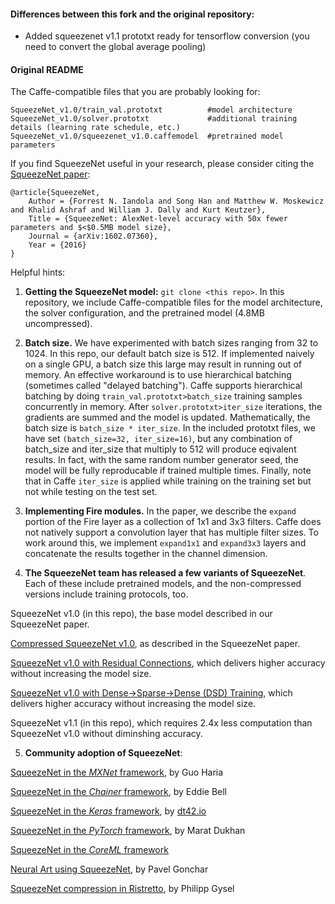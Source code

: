 #### Differences between this fork and the original repository:
- Added squeezenet v1.1 prototxt ready for tensorflow conversion (you need to convert the global average pooling)


#### Original README

The Caffe-compatible files that you are probably looking for:

    SqueezeNet_v1.0/train_val.prototxt          #model architecture
    SqueezeNet_v1.0/solver.prototxt             #additional training details (learning rate schedule, etc.)
    SqueezeNet_v1.0/squeezenet_v1.0.caffemodel  #pretrained model parameters

If you find SqueezeNet useful in your research, please consider citing the [SqueezeNet paper](http://arxiv.org/abs/1602.07360):

    @article{SqueezeNet,
        Author = {Forrest N. Iandola and Song Han and Matthew W. Moskewicz and Khalid Ashraf and William J. Dally and Kurt Keutzer},
        Title = {SqueezeNet: AlexNet-level accuracy with 50x fewer parameters and $<$0.5MB model size},
        Journal = {arXiv:1602.07360},
        Year = {2016}
    }


Helpful hints:

1. **Getting the SqueezeNet model:** `git clone <this repo>`.
In this repository, we include Caffe-compatible files for the model architecture, the solver configuration, and the pretrained model (4.8MB uncompressed).

2. **Batch size.** We have experimented with batch sizes ranging from 32 to 1024. In this repo, our default batch size is 512. If implemented naively on a single GPU, a batch size this large may result in running out of memory. An effective workaround is to use hierarchical batching (sometimes called "delayed batching"). Caffe supports hierarchical batching by doing `train_val.prototxt>batch_size` training samples concurrently in memory. After `solver.prototxt>iter_size` iterations, the gradients are summed and the model is updated. Mathematically, the batch size is `batch_size * iter_size`. In the included prototxt files, we have set `(batch_size=32, iter_size=16)`, but any combination of batch_size and iter_size that multiply to 512 will produce eqivalent results. In fact, with the same random number generator seed, the model will be fully reproducable if trained multiple times. Finally, note that in Caffe `iter_size` is applied while training on the training set but not while testing on  the test set.

3. **Implementing Fire modules.** In the paper, we describe the `expand` portion of the Fire layer as a collection of 1x1 and 3x3 filters. Caffe does not natively support a convolution layer that has multiple filter sizes. To work around this, we implement `expand1x1` and `expand3x3` layers and concatenate the results together in the channel dimension.

4. **The SqueezeNet team has released a few variants of SqueezeNet**. Each of these include pretrained models, and the non-compressed versions include training protocols, too.

  SqueezeNet v1.0 (in this repo), the base model described in our SqueezeNet paper.

  [Compressed SqueezeNet v1.0](https://github.com/songhan/SqueezeNet_compressed), as described in the SqueezeNet paper.

  [SqueezeNet v1.0 with Residual Connections](https://github.com/songhan/SqueezeNet-Residual), which delivers higher accuracy without increasing the model size.

  [SqueezeNet v1.0 with Dense→Sparse→Dense (DSD) Training](https://github.com/songhan/SqueezeNet-DSD-Training), which delivers higher accuracy without increasing the model size.

  SqueezeNet v1.1 (in this repo), which requires 2.4x less computation than SqueezeNet v1.0 without diminshing accuracy.

5. **Community adoption of SqueezeNet**:

  [SqueezeNet in the *MXNet* framework](https://github.com/haria/SqueezeNet), by Guo Haria

  [SqueezeNet in the *Chainer* framework](https://github.com/ejlb/squeezenet-chainer), by Eddie Bell

  [SqueezeNet in the *Keras* framework](https://github.com/DT42/squeezenet_demo), by [dt42.io](https://dt42.io/)

  [SqueezeNet in the *PyTorch* framework](https://github.com/pytorch/vision/blob/master/torchvision/models/squeezenet.py), by Marat Dukhan

  [SqueezeNet in the *CoreML* framework](https://github.com/mdering/CoreMLZoo)

  [Neural Art using SqueezeNet](https://github.com/pavelgonchar/neural-art-mini), by Pavel Gonchar

  [SqueezeNet compression in Ristretto](https://arxiv.org/abs/1605.06402), by Philipp Gysel
